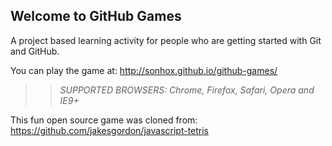 ## Welcome to GitHub Games

A project based learning activity for people who are getting started with Git and GitHub.

You can play the game at: http://sonhox.github.io/github-games/

>> _*SUPPORTED BROWSERS*: Chrome, Firefox, Safari, Opera and IE9+_

This fun open source game was cloned from: https://github.com/jakesgordon/javascript-tetris
